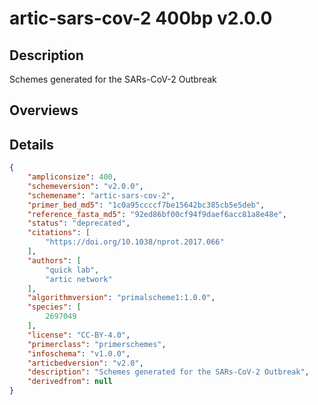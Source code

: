 # artic-sars-cov-2 400bp v2.0.0

## Description

Schemes generated for the SARs-CoV-2 Outbreak

## Overviews

## Details

```json
{
    "ampliconsize": 400,
    "schemeversion": "v2.0.0",
    "schemename": "artic-sars-cov-2",
    "primer_bed_md5": "1c0a95ccccf7be15642bc385cb5e5deb",
    "reference_fasta_md5": "92ed86bf00cf94f9daef6acc81a8e48e",
    "status": "deprecated",
    "citations": [
        "https://doi.org/10.1038/nprot.2017.066"
    ],
    "authors": [
        "quick lab",
        "artic network"
    ],
    "algorithmversion": "primalscheme1:1.0.0",
    "species": [
        2697049
    ],
    "license": "CC-BY-4.0",
    "primerclass": "primerschemes",
    "infoschema": "v1.0.0",
    "articbedversion": "v2.0",
    "description": "Schemes generated for the SARs-CoV-2 Outbreak",
    "derivedfrom": null
}
```

